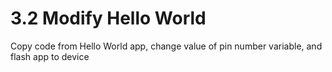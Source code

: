 # 3.2 Modify Hello World

Copy code from Hello World app, change value of pin number variable, and flash app to device


